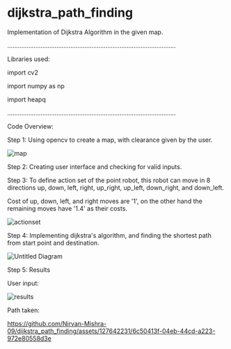 # dijkstra_path_finding
Implementation of Dijkstra Algorithm in the given map.

................................................................................................

Libraries used:

import cv2

import numpy as np


import heapq

................................................................................................

Code Overview:

Step 1: Using opencv to create a map, with clearance given by the user.

![map](https://github.com/Nirvan-Mishra-09/Motion-Planning-Algorithms/assets/127642231/1da78fa1-47a0-4468-833a-e8b9965f92b1)




Step 2: Creating user interface and checking for valid inputs.

Step 3: To define action set of the point robot, this robot can move in 8 directions up, down, left, right, up_right, up_left, down_right, and down_left. 

Cost of up, down, left, and right moves are '1', on the other hand the remaining moves have '1.4' as their costs.

![actionset](https://github.com/Nirvan-Mishra-09/dijkstra_path_finding/assets/127642231/8e3ed3e3-67d6-48b5-8b4b-be4f995d1931)


Step 4: Implementing dijkstra's algorithm, and finding the shortest path from start point and destination. 

![Untitled Diagram](https://github.com/Nirvan-Mishra-09/dijkstra_path_finding/assets/127642231/c1a20639-5480-41ed-a294-42c8a243c181)


Step 5: Results 

User input: 

![results](https://github.com/Nirvan-Mishra-09/dijkstra_path_finding/assets/127642231/14f8c7b7-574e-4fa2-b641-088cb1a9ea84)


Path taken:



https://github.com/Nirvan-Mishra-09/dijkstra_path_finding/assets/127642231/6c50413f-04eb-44cd-a223-972e80558d3e





